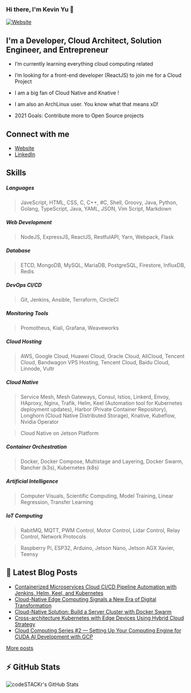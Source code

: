 ### Hi there, I'm Kevin Yu 👋

[![Website](https://img.shields.io/website?label=hikariai.net&style=for-the-badge&url=https%3A%2F%2Fhikariai.net)](https://hikariai.net/)

## I'm a Developer, Cloud Architect, Solution Engineer, and Entrepreneur

- I’m currently learning everything cloud computing related

- I’m looking for a front-end developer (ReactJS) to join me for a Cloud Project

- I am a big fan of Cloud Native and Knative !

- I am also an ArchLinux user. You know what that means xD!

- 2021 Goals: Contribute more to Open Source projects

## Connect with me

- [Website](https://hikariai.net )
- [LinkedIn](http://www.linkedin.com/in/chinglong-kevin-yu)

## Skills

##### Languages

> JaveScript, HTML, CSS, C, C++, #C, Shell, Groovy, Java, Python, Golang, TypeScript, Java, YAML, JSON, Vim Script, Markdown

##### Web Development

> NodeJS, ExpressJS, ReactJS, RestfulAPI, Yarn, Webpack, Flask

##### Database

> ETCD, MongoDB, MySQL, MariaDB, PostgreSQL, Firestore, InfluxDB, Redis

##### DevOps CI/CD

> Git, Jenkins, Ansible, Terraform, CircleCI

##### Monitoring Tools

> Promotheus, Kiali, Grafana, Weaveworks

##### Cloud Hosting

> AWS, Google Cloud, Huawei Cloud, Oracle Cloud, AliCloud, Tencent Cloud, Bandwagon VPS Hosting, Tencent Cloud, Baidu Cloud, Linnode, Vultr

##### Cloud Native

> Service Mesh, Mesh Gateways, Consul, Istios, Linkerd, Envoy, HAproxy, Nginx, Trafik, Helm, Keel (Automation tool for Kubernetes deployment updates), Harbor (Private Container Repository), Longhorn (Cloud Native Distributed Storage), Knative, Kubeflow, Nvidia Operator

> Cloud Native on Jetson Platform

##### Container Orchestration

> Docker, Docker Compose, Multistage and Layering, Docker Swarm, Rancher (k3s), Kubernetes (k8s)

##### Artificial Intelligence

> Computer Visuals, Scientific Computing, Model Training, Linear Regression, Transfer Learning

##### IoT Computing

> RabitMQ, MQTT, PWM Control, Motor Control, Lidar Control, Relay Control, Network Protocols

> Raspberry Pi, ESP32, Arduino, Jetson Nano, Jetson AGX Xavier, Teensy

## 📕  Latest Blog Posts

<!-- BLOG-POST-LIST:START -->
- [Containerized Microservices Cloud CI/CD Pipeline Automation with Jenkins, Helm, Keel, and Kubernetes](https://hikariai.net/cloud/containerized-microservices-cloud-cicd-pipeline-automation/)
- [Cloud-Native Edge Computing Signals a New Era of Digital Transformation](https://hikariai.net/cloud/digital-transformation-edge-computing/)
- [Cloud-Native Solution: Build a Server Cluster with Docker Swarm](https://hikariai.net/cloud/docker-swarm/)
- [Cross-architecture Kubernetes with Edge Devices Using Hybrid Cloud Strategy](https://hikariai.net/cloud/kubernetes-edge-deployment/)
- [Cloud Computing Series #2 — Setting Up Your Computing Engine for CUDA AI Development with GCP](https://hikariai.net/cloud/gcp-instance/)
<!-- BLOG-POST-LIST:END -->

<u>[More posts](https://hikariai.net)</u>

## :zap: GitHub Stats

  <img align="left" alt="codeSTACKr's GitHub Stats" src="https://github-readme-stats.codestackr.vercel.app/api?username=yqlbu&show_icons=true&hide_border=true" />










